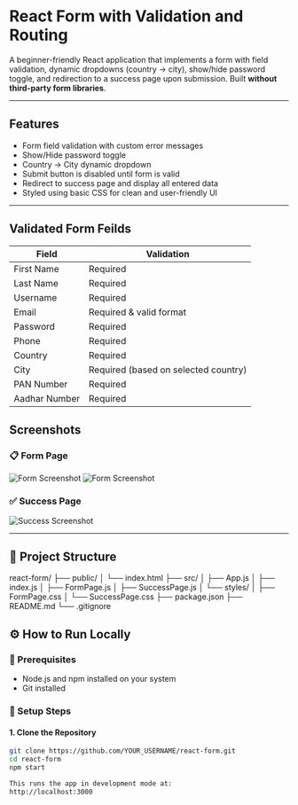 #  React Form with Validation and Routing

A beginner-friendly React application that implements a form with field validation, dynamic dropdowns (country → city), show/hide password toggle, and redirection to a success page upon submission. Built **without third-party form libraries**.

---

##  Features

-  Form field validation with custom error messages
-  Show/Hide password toggle
-  Country → City dynamic dropdown
-  Submit button is disabled until form is valid
-  Redirect to success page and display all entered data
-  Styled using basic CSS for clean and user-friendly UI

---

##  Validated Form Feilds
| Field         | Validation                           |
| ------------- | ------------------------------------ |
| First Name    | Required                             |
| Last Name     | Required                             |
| Username      | Required                             |
| Email         | Required & valid format              |
| Password      | Required                             |
| Phone         | Required                             |
| Country       | Required                             |
| City          | Required (based on selected country) |
| PAN Number    | Required                             |
| Aadhar Number | Required                             |



##  Screenshots


### 📋 Form Page

![Form Screenshot](Form_page-1.png)
![Form Screenshot](Form_page-2.png)

### ✅ Success Page

![Success Screenshot](Success_page.png)

---

## 📂 Project Structure

react-form/
├── public/
│ └── index.html
├── src/
│ ├── App.js
│ ├── index.js
│ ├── FormPage.js
│ ├── SuccessPage.js
│ └── styles/
│ ├── FormPage.css
│ └── SuccessPage.css
├── package.json
├── README.md
└── .gitignore


## ⚙️ How to Run Locally

### 📌 Prerequisites

- Node.js and npm installed on your system
- Git installed

### 🔧 Setup Steps

#### 1. Clone the Repository

```bash
git clone https://github.com/YOUR_USERNAME/react-form.git
cd react-form
npm start

This runs the app in development mode at:
http://localhost:3000
